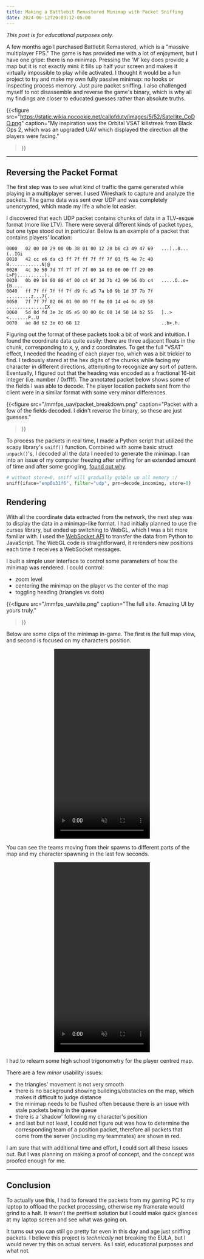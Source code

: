 ```yaml
---
title: Making a Battlebit Remastered Minimap with Packet Sniffing
date: 2024-06-12T20:03:12-05:00
---
```


*This post is for educational purposes only.*

A few months ago I purchased Battlebit Remastered, which is a "massive multiplayer FPS." The game is has provided me with a lot of enjoyment, but I have one gripe: there is no minimap. Pressing the 'M' key does provide a map but it is not exactly mini: it fills up half your screen and makes it virtually impossible to play while activated. I thought it would be a fun project to try and make my own fully passive minimap: no hooks or inspecting process memory. Just pure packet sniffing. I also challenged myself to not disassemble and reverse the game's binary, which is why all my findings are closer to educated guesses rather than absolute truths.


{{<figure 
	src="https://static.wikia.nocookie.net/callofduty/images/5/52/Satellite_CoDO.png"
	caption="My inspiration was the Orbital VSAT killstreak from Black Ops 2, which was an upgraded UAV which displayed the direction all the players were facing."
>}}

---

## Reversing the Packet Format

The first step was to see what kind of traffic the game generated while playing in a multiplayer server. I used Wireshark to capture and analyze the packets. The game data was sent over UDP and was completely unencrypted, which made my life a whole lot easier.


I discovered that each UDP packet contains chunks of data in a TLV-esque format (more like LTV). There were several different kinds of packet types, but one type stood out in particular. Below is an example of a packet that contains players' location:
```
0000   02 00 00 29 00 0b 38 01 00 12 28 b6 c3 49 47 69   ...)..8...(..IGi
0010   42 cc e6 da c3 ff 7f ff 7f ff 7f 03 f5 4e 7c 40   B............N|@
0020   4c 3e 50 7d 7f 7f 7f 7f 00 14 03 00 00 ff 29 00   L>P}..........).
0030   0b 09 04 00 80 4f 00 c4 6f 3d 7b 42 99 b6 0b c4   .....O..o={B....
0040   ff 7f ff 7f ff 7f d9 fc a5 7a b0 9b 1d 37 7b 7f   .........z...7{.
0050   7f 7f 7f 02 06 01 00 00 ff 0e 00 14 e4 0c 49 58   ..............IX
0060   5d 8d fd 3e 3c 85 e5 00 00 0c 00 14 50 14 b2 55   ]..><.......P..U
0070   ae 8d 62 3e 03 68 12                              ..b>.h.
```

Figuring out the format of these packets took a bit of work and intuition. I found the coordinate data quite easily: there are three adjacent floats in the chunk, corresponding to x, y, and z coordinates. To get the full "VSAT" effect, I needed the heading of each player too, which was a bit trickier to find. I tediously stared at the hex digits of the chunks while facing my character in different directions, attempting to recognize any sort of pattern. Eventually, I figured out that the heading was encoded as a fractional 16-bit integer (i.e. number / 0xffff). The annotated packet below shows some of the fields I was able to decode. The player location packets sent from the client were in a similar format with some very minor differences.

{{<figure 
	src="/mmfps_uav/packet_breakdown.png"
	caption="Packet with a few of the fields decoded. I didn't reverse the binary, so these are just guesses."
>}}

To process the packets in real time, I made a Python script that utilized the scapy library's `sniff()` function. Combined with some basic struct `unpack()`'s, I decoded all the data I needed to generate the minimap. I ran into an issue of my computer freezing after sniffing for an extended amount of time and after some googling, [found out why](https://stackoverflow.com/a/31263464).

```py
# without store=0, sniff will gradually gobble up all memory :/
sniff(iface="enp0s31f6", filter="udp", prn=decode_incoming, store=0)
```

## Rendering

With all the coordinate data extracted from the network, the next step was to display the data in a minimap-like format. I had initially planned to use the curses library, but ended up switching to WebGL, which I was a bit more familiar with. I used the [WebSocket API](https://developer.mozilla.org/en-US/docs/Web/API/WebSockets_API) to transfer the data from Python to JavaScript. The WebGL code is straightforward, it rerenders new positions each time it receives a WebSocket messages.

I built a simple user interface to control some parameters of how the minimap was rendered. I could control:
- zoom level
- centering the minimap on the player vs the center of the map
- toggling heading (triangles vs dots)

{{<figure 
	src="/mmfps_uav/site.png"
	caption="The full site. Amazing UI by yours truly."
>}}

Below are some clips of the minimap in-game. The first is the full map view, and second is focused on my characters position.

<video width="500" height="500" controls muted style="display: block; margin-left: auto; margin-right: auto; width: 50%;">
	<source src="/mmfps_uav/spawning_in.mp4" type="video/mp4">
	Your browser does not support the video tag.
</video>

You can see the teams moving from their spawns to different parts of the map and my character spawning in the last few seconds.

<video width="500" height="500" controls muted style="display: block; margin-left: auto; margin-right: auto; width: 50%;">
	<source src="/mmfps_uav/in_game.mp4" type="video/mp4">
	Your browser does not support the video tag.
</video>

I had to relearn some high school trigonometry for the player centred map.

There are a few *minor* usability issues: 
- the triangles' movement is not very smooth
- there is no background showing buildings/obstacles on the map, which makes it difficult to judge distance
- the minimap needs to be flushed often because there is an issue with stale packets being in the queue
- there is a 'shadow' following my character's position
- and last but not least, I could not figure out was how to determine the corresponding team of a position packet, therefore all packets that come from the server (including my teammates) are shown in red.

I am sure that with additional time and effort, I could sort all these issues out. But I was planning on making a proof of concept, and the concept was proofed enough for me.

---

## Conclusion

To actually use this, I had to forward the packets from my gaming PC to my laptop to offload the packet processing, otherwise my framerate would grind to a halt. It wasn't the prettiest solution but I could make quick glances at my laptop screen and see what was going on.

It turns out you can still go pretty far even in this day and age just sniffing packets. I believe this project is *technically* not breaking the EULA, but I would never try this on actual servers. As I said, educational purposes and what not.
